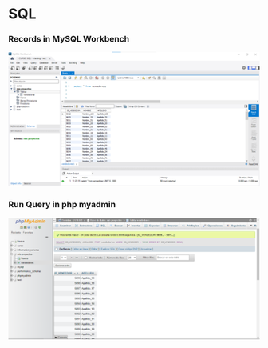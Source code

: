 # SQL

### Records in MySQL Workbench
![Image text](https://github.com/andrea-m-t/SQL/blob/main/ImagesSQL/Image6.png)

### Run Query in php myadmin
![Image text](https://github.com/andrea-m-t/SQL/blob/main/ImagesSQL/Image5.png)


